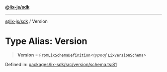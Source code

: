 [**@lix-js/sdk**](../README.md)

***

[@lix-js/sdk](../README.md) / Version

# Type Alias: Version

> **Version** = [`FromLixSchemaDefinition`](FromLixSchemaDefinition.md)\<*typeof* [`LixVersionSchema`](../variables/LixVersionSchema.md)\>

Defined in: [packages/lix-sdk/src/version/schema.ts:81](https://github.com/opral/monorepo/blob/e71bdb871680205b7a92b34085dd7fe79344e0d0/packages/lix-sdk/src/version/schema.ts#L81)
